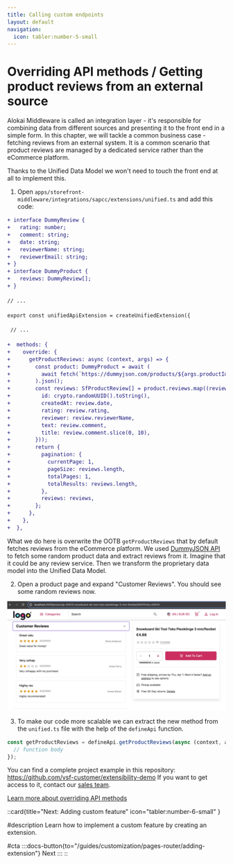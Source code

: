 ```yaml
---
title: Calling custom endpoints
layout: default
navigation:
  icon: tabler:number-5-small
---
```


# Overriding API methods / Getting product reviews from an external source

Alokai Middleware is called an integration layer - it's responsible for combining data from different sources and
presenting it to the front end in a simple form. In this chapter, we will tackle a common business case - fetching reviews
from an external system. It is a common scenario that product reviews are managed by a dedicated service rather than the
eCommerce platform.

Thanks to the Unified Data Model we won't need to touch the front end at all to implement this.

1. Open `apps/storefront-middleware/integrations/sapcc/extensions/unified.ts` and add this code:

<!-- Related code: https://github.com/vsf-customer/extensibility-demo/blob/main/apps/storefront-middleware/integrations/sapcc/extensions/unified.ts#L9 -->
```diff [apps/storefront-middleware/integrations/sapcc/extensions/unified.ts]
+ interface DummyReview {
+   rating: number;
+   comment: string;
+   date: string;
+   reviewerName: string;
+   reviewerEmail: string;
+ }
+ interface DummyProduct {
+   reviews: DummyReview[];
+ }

// ...

export const unifiedApiExtension = createUnifiedExtension({

 // ...

+  methods: {
+    override: {
+      getProductReviews: async (context, args) => {
+        const product: DummyProduct = await (
+          await fetch(`https://dummyjson.com/products/${args.productId.slice(0, 2)}`)
+        ).json();
+        const reviews: SfProductReview[] = product.reviews.map((review) => ({
+          id: crypto.randomUUID().toString(),
+          createdAt: review.date,
+          rating: review.rating,
+          reviewer: review.reviewerName,
+          text: review.comment,
+          title: review.comment.slice(0, 10),
+        }));
+        return {
+          pagination: {
+            currentPage: 1,
+            pageSize: reviews.length,
+            totalPages: 1,
+            totalResults: reviews.length,
+          },
+          reviews: reviews,
+        };
+      },
+    },
+  },
```

What we do here is overwrite the OOTB `getProductReviews` that by default fetches reviews from the eCommerce platform.
We used [DummyJSON API](https://dummyjson.com) to fetch some random product data and extract reviews from it. Imagine that it could be any review
service. Then we transform the proprietary data model into the Unified Data Model.

2. Open a product page and expand "Customer Reviews". You should see some random reviews now.

![Product reviews](./images/reviews.webp)

3. To make our code more scalable we can extract the new method from the `unified.ts` file with the help of the `defineApi`
function.

```ts 
const getProductReviews = defineApi.getProductReviews(async (context, args) => {
  // function body
});
```

You can find a complete project example in this repository: <https://github.com/vsf-customer/extensibility-demo>
If you want to get access to it, contact our [sales team](https://docs.alokai.com/enterprise).

[Learn more about overriding API methods](https://docs.alokai.com/storefront/integration-and-setup/overriding-api-methods)


::card{title="Next: Adding custom feature" icon="tabler:number-6-small" }

#description
Learn how to implement a custom feature by creating an extension.

#cta
:::docs-button{to="/guides/customization/pages-router/adding-extension"}
Next
:::
::